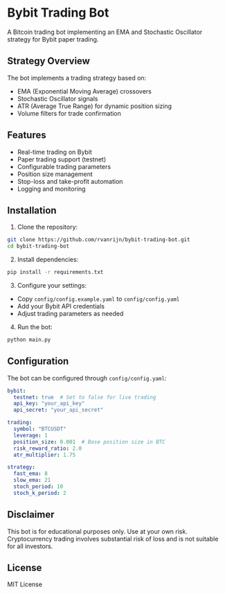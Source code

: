 # Bybit Trading Bot

A Bitcoin trading bot implementing an EMA and Stochastic Oscillator strategy for Bybit paper trading.

## Strategy Overview
The bot implements a trading strategy based on:
- EMA (Exponential Moving Average) crossovers
- Stochastic Oscillator signals
- ATR (Average True Range) for dynamic position sizing
- Volume filters for trade confirmation

## Features
- Real-time trading on Bybit
- Paper trading support (testnet)
- Configurable trading parameters
- Position size management
- Stop-loss and take-profit automation
- Logging and monitoring

## Installation

1. Clone the repository:
```bash
git clone https://github.com/rvanrijn/bybit-trading-bot.git
cd bybit-trading-bot
```

2. Install dependencies:
```bash
pip install -r requirements.txt
```

3. Configure your settings:
- Copy `config/config.example.yaml` to `config/config.yaml`
- Add your Bybit API credentials
- Adjust trading parameters as needed

4. Run the bot:
```bash
python main.py
```

## Configuration
The bot can be configured through `config/config.yaml`:

```yaml
bybit:
  testnet: true  # Set to false for live trading
  api_key: "your_api_key"
  api_secret: "your_api_secret"

trading:
  symbol: "BTCUSDT"
  leverage: 1
  position_size: 0.001  # Base position size in BTC
  risk_reward_ratio: 2.0
  atr_multiplier: 1.75

strategy:
  fast_ema: 8
  slow_ema: 21
  stoch_period: 10
  stoch_k_period: 2
```

## Disclaimer
This bot is for educational purposes only. Use at your own risk. Cryptocurrency trading involves substantial risk of loss and is not suitable for all investors.

## License
MIT License